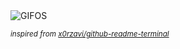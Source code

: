 <div align="justify">
<picture>
    <source media="(prefers-color-scheme: dark)" srcset="https://i.ibb.co/60qTfQ5K/output-gif.gif">
    <source media="(prefers-color-scheme: light)" srcset="https://i.ibb.co/60qTfQ5K/output-gif.gif">
    <img alt="GIFOS" src="https://i.ibb.co/60qTfQ5K/output-gif.gif">
</picture>

<sub><i>inspired from [x0rzavi/github-readme-terminal](https://github.com/x0rzavi/github-readme-terminal)</i></sub>

</div>

<!-- Image deletion URL: https://ibb.co/5hJSfZVQ/0416a96ebccd4c395f11c79bee52b591 -->
